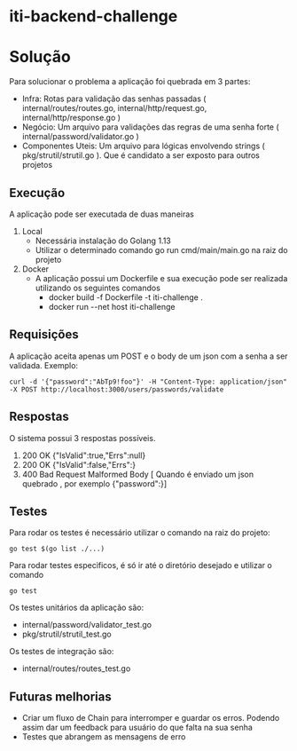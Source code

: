 # iti-backend-challenge

# Solução
Para solucionar o problema a aplicação foi quebrada em 3 partes: 
 
- Infra: Rotas para validação das senhas passadas ( internal/routes/routes.go, internal/http/request.go, internal/http/response.go  )
- Negócio: Um arquivo para validações das regras de uma senha forte ( internal/password/validator.go )
- Componentes Uteis: Um arquivo para lógicas envolvendo strings ( pkg/strutil/strutil.go ). Que é candidato a ser exposto para outros projetos
 

## Execução
A aplicação pode ser executada de duas maneiras
1. Local
    - Necessária instalação do Golang 1.13
    - Utilizar o determinado comando go run cmd/main/main.go na raiz do projeto
2. Docker
    - A aplicação possui um Dockerfile e sua execução pode ser realizada utilizando os seguintes comandos
        - docker build -f Dockerfile -t iti-challenge .
        -  docker run --net host iti-challenge


## Requisições
A aplicação aceita apenas um POST e o body de um json com a senha a ser validada. Exemplo: 
```
curl -d '{"password":"AbTp9!foo"}' -H "Content-Type: application/json" -X POST http://localhost:3000/users/passwords/validate
```
 
## Respostas 
O sistema possui 3 respostas possíveis. 
1. 200 OK {"IsValid":true,"Errs":null}
2. 200 OK {"IsValid":false,"Errs":<Array com lista de erros da senha>}
3. 400 Bad Request  Malformed Body  [ Quando é enviado um json quebrado , por exemplo  {"password":}]
 
## Testes
Para rodar os testes é necessário utilizar o comando na raiz do projeto:
```   
go test $(go list ./...) 
```

Para rodar testes especificos, é só ir até o diretório desejado e utilizar o comando
```   
go test
```

Os testes unitários da aplicação são: 
- internal/password/validator_test.go
- pkg/strutil/strutil_test.go

Os testes de integração são:
- internal/routes/routes_test.go


## Futuras melhorias
- Criar um fluxo de Chain para interromper e guardar os erros. 
Podendo assim dar um feedback para usuário do que falta na sua senha
- Testes que abrangem as mensagens de erro

